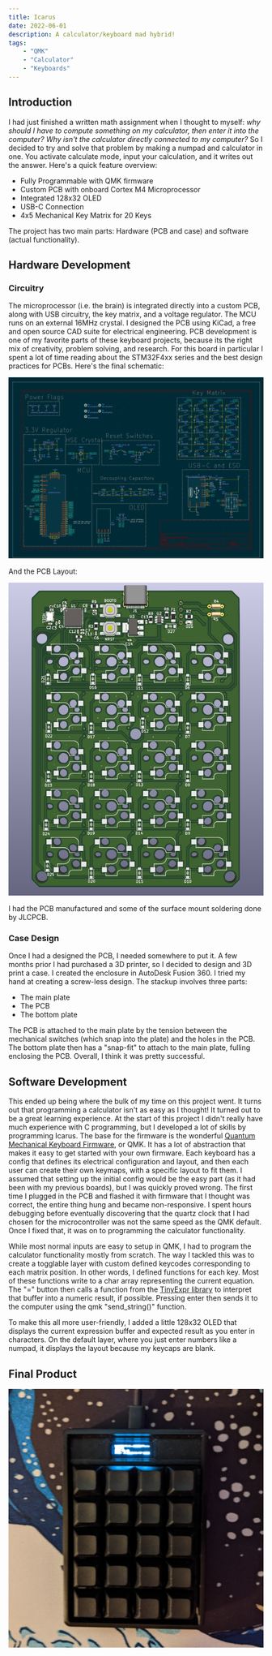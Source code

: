 ```yaml
---
title: Icarus
date: 2022-06-01
description: A calculator/keyboard mad hybrid!
tags:
    - "QMK"
    - "Calculator"
    - "Keyboards"
---
```

## Introduction

I had just finished a written math assignment when I thought to myself: _why should I have to compute something on my calculator, then enter it into the computer? Why isn't the calculator directly connected to my computer?_ So I decided to try and solve that problem by making a numpad and calculator in one. You activate calculate mode, input your calculation, and it writes out the answer. Here's a quick feature overview:

*   Fully Programmable with QMK firmware
*   Custom PCB with onboard Cortex M4 Microprocessor
*   Integrated 128x32 OLED
*   USB-C Connection
*   4x5 Mechanical Key Matrix for 20 Keys

The project has two main parts: Hardware (PCB and case) and software (actual functionality).

## Hardware Development

### Circuitry

The microprocessor (i.e. the brain) is integrated directly into a custom PCB, along with USB circuitry, the key matrix, and a voltage regulator. The MCU runs on an external 16MHz crystal. I designed the PCB using KiCad, a free and open source CAD suite for electrical engineering. PCB development is one of my favorite parts of these keyboard projects, because its the right mix of creativity, problem solving, and research. For this board in particular I spent a lot of time reading about the STM32F4xx series and the best design practices for PCBs. Here's the final schematic:

![KiCad Schematic Screenshot](../../assets/icarusSchematic.png)

And the PCB Layout:

![Render of a green PCB with circuitry](../../assets/icarusRender.png)

I had the PCB manufactured and some of the surface mount soldering done by JLCPCB.

### Case Design

Once I had a designed the PCB, I needed somewhere to put it. A few months prior I had purchased a 3D printer, so I decided to design and 3D print a case. I created the enclosure in AutoDesk Fusion 360\. I tried my hand at creating a screw-less design. The stackup involves three parts:

*   The main plate
*   The PCB
*   The bottom plate

The PCB is attached to the main plate by the tension between the mechanical switches (which snap into the plate) and the holes in the PCB. The bottom plate then has a "snap-fit" to attach to the main plate, fulling enclosing the PCB. Overall, I think it was pretty successful.

## Software Development

This ended up being where the bulk of my time on this project went. It turns out that programming a calculator isn't as easy as I thought! It turned out to be a great learning experience. At the start of this project I didn't really have much experience with C programming, but I developed a lot of skills by programming Icarus. The base for the firmware is the wonderful [Quantum Mechanical Keyboard Firmware](https://github.com/qmk/qmk_firmware), or QMK. It has a lot of abstraction that makes it easy to get started with your own firmware. Each keyboard has a config that defines its electrical configuration and layout, and then each user can create their own keymaps, with a specific layout to fit them. I assumed that setting up the initial config would be the easy part (as it had been with my previous boards), but I was quickly proved wrong. The first time I plugged in the PCB and flashed it with firmware that I thought was correct, the entire thing hung and became non-responsive. I spent hours debugging before eventually discovering that the quartz clock that I had chosen for the microcontroller was not the same speed as the QMK default. Once I fixed that, it was on to programming the calculator functionality.

While most normal inputs are easy to setup in QMK, I had to program the calculator functionality mostly from scratch. The way I tackled this was to create a togglable layer with custom defined keycodes corresponding to each matrix position. In other words, I defined functions for each key. Most of these functions write to a char array representing the current equation. The "=" button then calls a function from the [TinyExpr library](https://github.com/codeplea/tinyexpr) to interpret that buffer into a numeric result, if possible. Pressing enter then sends it to the computer using the qmk "send_string()" function.

To make this all more user-friendly, I added a little 128x32 OLED that displays the current expression buffer and expected result as you enter in characters. On the default layer, where you just enter numbers like a numpad, it displays the layout because my keycaps are blank.

## Final Product

![4x5 Calculator in Black Case with Black Keycaps](../../assets/icarus.jpg)